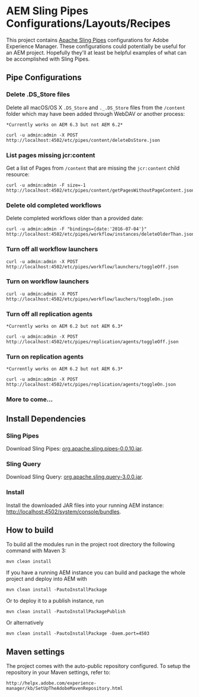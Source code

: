 # AEM Sling Pipes Configurations/Layouts/Recipes

This project contains [Apache Sling Pipes](https://sling.apache.org/documentation/bundles/sling-pipes.html) configurations for Adobe Experience Manager. These configurations could potentially be useful for an AEM project. Hopefully they'll at least be helpful examples of what can be accomplished with Sling Pipes.

## Pipe Configurations

### Delete .DS_Store files

Delete all macOS/OS X `.DS_Store` and `._.DS_Store` files from the `/content` folder which may have been added through WebDAV or another process:

    *Currently works on AEM 6.3 but not AEM 6.2*

    curl -u admin:admin -X POST http://localhost:4502/etc/pipes/content/deleteDsStore.json

### List pages missing jcr:content

Get a list of Pages from `/content` that are missing the `jcr:content` child resource:

    curl -u admin:admin -F size=-1 http://localhost:4502/etc/pipes/content/getPagesWithoutPageContent.json

### Delete old completed workflows

Delete completed workflows older than a provided date:

    curl -u admin:admin -F "bindings={date:'2016-07-04'}" http://localhost:4502/etc/pipes/workflow/instances/deleteOlderThan.json

### Turn off all workflow launchers

    curl -u admin:admin -X POST http://localhost:4502/etc/pipes/workflow/launchers/toggleOff.json

### Turn on workflow launchers

    curl -u admin:admin -X POST http://localhost:4502/etc/pipes/workflow/lauchers/toggleOn.json

### Turn off all replication agents

    *Currently works on AEM 6.2 but not AEM 6.3*

    curl -u admin:admin -X POST http://localhost:4502/etc/pipes/replication/agents/toggleOff.json

### Turn on replication agents

    *Currently works on AEM 6.2 but not AEM 6.3*

    curl -u admin:admin -X POST http://localhost:4502/etc/pipes/replication/agents/toggleOn.json

### More to come...

## Install Dependencies

### Sling Pipes

Download Sling Pipes: [org.apache.sling.pipes-0.0.10.jar](http://central.maven.org/maven2/org/apache/sling/org.apache.sling.pipes/0.0.10/org.apache.sling.pipes-0.0.10.jar).

### Sling Query

Download Sling Query: [org.apache.sling.query-3.0.0.jar](http://central.maven.org/maven2/org/apache/sling/org.apache.sling.query/3.0.0/org.apache.sling.query-3.0.0.jar).

### Install

Install the downloaded JAR files into your running AEM instance: [http://localhost:4502/system/console/bundles](http://localhost:4502/system/console/bundles).

## How to build

To build all the modules run in the project root directory the following command with Maven 3:

    mvn clean install

If you have a running AEM instance you can build and package the whole project and deploy into AEM with

    mvn clean install -PautoInstallPackage

Or to deploy it to a publish instance, run

    mvn clean install -PautoInstallPackagePublish

Or alternatively

    mvn clean install -PautoInstallPackage -Daem.port=4503

## Maven settings

The project comes with the auto-public repository configured. To setup the repository in your Maven settings, refer to:

    http://helpx.adobe.com/experience-manager/kb/SetUpTheAdobeMavenRepository.html
